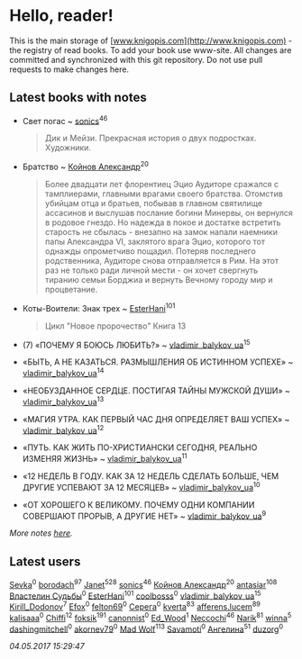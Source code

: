 # Hello, reader!
This is the main storage of [www.knigopis.com](http://www.knigopis.com) - the registry of read books.
To add your book use www-site. All changes are committed and synchronized with this git repository.
Do not use pull requests to make changes here.


## Latest books with notes
* Свет погас ~ [sonics](users/588/5880221-vkontakte)<sup>46</sup>
    > Дик и Мейзи. Прекрасная история о двух подростках. Художники.

* Братство ~ [Койнов Александр](users/414/414040473-vkontakte)<sup>20</sup>
    > Более двадцати лет флорентиец Эцио Аудиторе сражался с тамплиерами, главными врагами своего братства. Отомстив убийцам отца и братьев, побывав в главном святилище ассасинов и выслушав послание богини Минервы, он вернулся в родовое гнездо. Но надежда в покое и достатке встретить старость не сбылась - внезапно на замок напали наемники папы Александра VI, заклятого врага Эцио, которого тот однажды опрометчиво пощадил. Потеряв последнего родственника, Аудиторе снова отправляется в Рим. На этот раз не только ради личной мести - он хочет свергнуть тиранию семьи Борджиа и вернуть Вечному городу мир и процветание.

* Коты-Воители: Знак трех ~ [EsterHani](users/305/30558181-vkontakte)<sup>101</sup>
    > Цикл "Новое пророчество"
    > Книга 13

* (7) «ПОЧЕМУ Я БОЮСЬ ЛЮБИТЬ?» ~ [vladimir_balykov_ua](users/423/423302481-vkontakte)<sup>15</sup>

* «БЫТЬ, А НЕ КАЗАТЬСЯ. РАЗМЫШЛЕНИЯ ОБ ИСТИННОМ УСПЕХЕ» ~ [vladimir_balykov_ua](users/423/423302481-vkontakte)<sup>14</sup>

* «НЕОБУЗДАННОЕ СЕРДЦЕ. ПОСТИГАЯ ТАЙНЫ МУЖСКОЙ ДУШИ» ~ [vladimir_balykov_ua](users/423/423302481-vkontakte)<sup>13</sup>

* «МАГИЯ УТРА. КАК ПЕРВЫЙ ЧАС ДНЯ ОПРЕДЕЛЯЕТ ВАШ УСПЕХ» ~ [vladimir_balykov_ua](users/423/423302481-vkontakte)<sup>12</sup>

* «ПУТЬ. КАК ЖИТЬ ПО-ХРИСТИАНСКИ СЕГОДНЯ, РЕАЛЬНО ИЗМЕНЯЯ ЖИЗНЬ» ~ [vladimir_balykov_ua](users/423/423302481-vkontakte)<sup>11</sup>

* «12 НЕДЕЛЬ В ГОДУ. КАК ЗА 12 НЕДЕЛЬ СДЕЛАТЬ БОЛЬШЕ, ЧЕМ ДРУГИЕ УСПЕВАЮТ ЗА 12 МЕСЯЦЕВ» ~ [vladimir_balykov_ua](users/423/423302481-vkontakte)<sup>10</sup>

* «ОТ ХОРОШЕГО К ВЕЛИКОМУ. ПОЧЕМУ ОДНИ КОМПАНИИ СОВЕРШАЮТ ПРОРЫВ, А ДРУГИЕ НЕТ» ~ [vladimir_balykov_ua](users/423/423302481-vkontakte)<sup>9</sup>


_More notes [here](latest_books_with_notes.md)._


## Latest users
[Sevka](users/101/101641083016803975228-google)<sup>0</sup> 
[borodach](users/157/15706320-vkontakte)<sup>97</sup> 
[Janet](users/205/20565064-vkontakte)<sup>528</sup> 
[sonics](users/588/5880221-vkontakte)<sup>46</sup> 
[Койнов Александр](users/414/414040473-vkontakte)<sup>20</sup> 
[antasiar](users/688/68827372-vkontakte)<sup>108</sup> 
[Властелин Судьбы](users/117/117046242609775896772-google)<sup>0</sup> 
[EsterHani](users/305/30558181-vkontakte)<sup>101</sup> 
[coolbosss](users/135/135787469-vkontakte)<sup>0</sup> 
[vladimir_balykov_ua](users/423/423302481-vkontakte)<sup>15</sup> 
[Kirill_Dodonov](users/870/870467263091830-facebook)<sup>7</sup> 
[Efox](users/117/1178574968926770-facebook)<sup>0</sup> 
[felton69](users/110/110215084470395017436-google)<sup>0</sup> 
[Серега](users/789/7896728489653516386-mailru)<sup>0</sup> 
[kverta](users/312/312298637-vkontakte)<sup>83</sup> 
[afferens.lucem](users/196/196071655-vkontakte)<sup>89</sup> 
[kalisaaa](users/144/1444844975573671-facebook)<sup>0</sup> 
[Chiffi](users/105/105831994080785626680-google)<sup>12</sup> 
[foksik](users/173/1734575-vkontakte)<sup>191</sup> 
[canonnist](users/734/734766532438417408-twitter)<sup>0</sup> 
[Ed_Wood](users/126/1268205236629508-facebook)<sup>1</sup> 
[Neccochi](users/126/12601720503917094896-mailru)<sup>46</sup> 
[Narik](users/363/363723202-vkontakte)<sup>81</sup> 
[winna](users/372/37278708-vkontakte)<sup>5</sup> 
[dashingmitchell](users/783/783885219308986369-twitter)<sup>0</sup> 
[akornev79](users/100/100804790935781057955-google)<sup>0</sup> 
[Mad Wolf](users/947/94738840-vkontakte)<sup>113</sup> 
[Savamoti](users/104/104163471263700572245-google)<sup>0</sup> 
[Ангелина](users/837/83788782-vkontakte)<sup>51</sup> 
[duzorg](users/194/19482065-yandex)<sup>0</sup> 


_04.05.2017 15:29:47_
